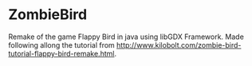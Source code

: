 # ZombieBird
Remake of the game Flappy Bird in java using libGDX Framework.
Made following allong the tutorial from http://www.kilobolt.com/zombie-bird-tutorial-flappy-bird-remake.html.
